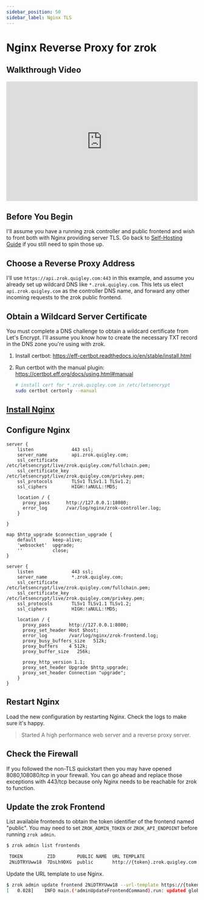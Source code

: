 ```yaml
---
sidebar_position: 50
sidebar_label: Nginx TLS
---
```


# Nginx Reverse Proxy for zrok

## Walkthrough Video

<iframe width="100%" height="315" src="https://www.youtube.com/embed/870A5dke_u4?start=1080" title="YouTube video player" frameborder="0" allow="accelerometer; autoplay; clipboard-write; encrypted-media; gyroscope; picture-in-picture; web-share" allowfullscreen></iframe>

## Before You Begin

I'll assume you have a running zrok controller and public frontend and wish to front both with Nginx providing server TLS. Go back to [Self-Hosting Guide](./self_hosting_guide.md) if you still need to spin those up.

## Choose a Reverse Proxy Address

I'll use `https://api.zrok.quigley.com:443` in this example, and assume you already set up wildcard DNS like `*.zrok.quigley.com`. This lets us elect `api.zrok.quigley.com` as the controller DNS name, and forward any other incoming requests to the zrok public frontend.

## Obtain a Wildcard Server Certificate

You must complete a DNS challenge to obtain a wildcard certificate from Let's Encrypt. I'll assume you know how to create the necessary TXT record in the DNS zone you're using with zrok.

1. Install certbot: https://eff-certbot.readthedocs.io/en/stable/install.html
2. Run certbot with the manual plugin: https://certbot.eff.org/docs/using.html#manual

    ```bash
    # install cert for *.zrok.quigley.com in /etc/letsencrypt
    sudo certbot certonly --manual
    ````

## [Install Nginx](https://www.nginx.com/resources/wiki/start/topics/tutorials/install/)

## Configure Nginx

```
server {
    listen              443 ssl;
    server_name         api.zrok.quigley.com;
    ssl_certificate     /etc/letsencrypt/live/zrok.quigley.com/fullchain.pem;
    ssl_certificate_key /etc/letsencrypt/live/zrok.quigley.com/privkey.pem;
    ssl_protocols       TLSv1 TLSv1.1 TLSv1.2;
    ssl_ciphers         HIGH:!aNULL:!MD5;

    location / {
      proxy_pass      http://127.0.0.1:18080;
      error_log       /var/log/nginx/zrok-controller.log;
    }

}

map $http_upgrade $connection_upgrade {
    default      keep-alive;
    'websocket'  upgrade;
    ''           close;
}

server {
    listen              443 ssl;
    server_name         *.zrok.quigley.com;
    ssl_certificate     /etc/letsencrypt/live/zrok.quigley.com/fullchain.pem;
    ssl_certificate_key /etc/letsencrypt/live/zrok.quigley.com/privkey.pem;
    ssl_protocols       TLSv1 TLSv1.1 TLSv1.2;
    ssl_ciphers         HIGH:!aNULL:!MD5;

    location / {
      proxy_pass       http://127.0.0.1:8080;
      proxy_set_header Host $host;
      error_log        /var/log/nginx/zrok-frontend.log;
      proxy_busy_buffers_size   512k;
      proxy_buffers    4 512k;
      proxy_buffer_size   256k;

      proxy_http_version 1.1;
      proxy_set_header Upgrade $http_upgrade;
      proxy_set_header Connection "upgrade";
    }
}
```

## Restart Nginx

Load the new configuration by restarting Nginx. Check the logs to make sure it's happy.

> Started A high performance web server and a reverse proxy server.

## Check the Firewall

If you followed the non-TLS quickstart then you may have opened 8080,108080/tcp in your firewall. You can go ahead and replace those exceptions with 443/tcp because only Nginx needs to be reachable for zrok to function.

## Update the zrok Frontend

List available frontends to obtain the token identifier of the frontend named "public". You may need to set `ZROK_ADMIN_TOKEN` or `ZROK_API_ENDPOINT` before running `zrok admin`.

```bash
$ zrok admin list frontends

 TOKEN         ZID        PUBLIC NAME  URL TEMPLATE                              CREATED AT                         UPDATED AT                    
 2NiDTRYUww18  7DsLh9DXG  public       http://{token}.zrok.quigley.com:8080  2023-01-19 05:29:20.793 +0000 UTC  2023-01-19 06:17:25 +0000 UTC 
```

Update the URL template to use Nginx.

```bash
$ zrok admin update frontend 2NiDTRYUww18 --url-template https://{token}.zrok.quigley.com:443
[   0.028]    INFO main.(*adminUpdateFrontendCommand).run: updated global frontend '2NiDTRYUww18'
```
